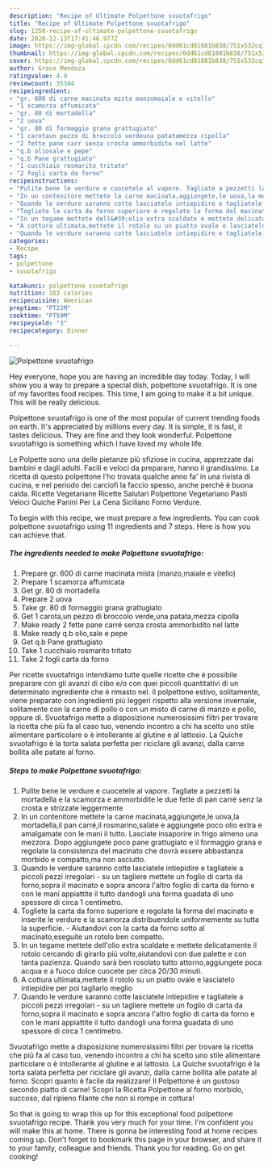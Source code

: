 ```yaml
---
description: "Recipe of Ultimate Polpettone svuotafrigo"
title: "Recipe of Ultimate Polpettone svuotafrigo"
slug: 1250-recipe-of-ultimate-polpettone-svuotafrigo
date: 2020-12-13T17:41:46.977Z
image: https://img-global.cpcdn.com/recipes/0dd61cd81881b838/751x532cq70/polpettone-svuotafrigo-recipe-main-photo.jpg
thumbnail: https://img-global.cpcdn.com/recipes/0dd61cd81881b838/751x532cq70/polpettone-svuotafrigo-recipe-main-photo.jpg
cover: https://img-global.cpcdn.com/recipes/0dd61cd81881b838/751x532cq70/polpettone-svuotafrigo-recipe-main-photo.jpg
author: Grace Mendoza
ratingvalue: 4.9
reviewcount: 35344
recipeingredient:
- "gr. 600 di carne macinata mista manzomaiale e vitello"
- "1 scamorza affumicata"
- "gr. 80 di mortadella"
- "2 uova"
- "gr. 80 di formaggio grana grattugiato"
- "1 carotaun pezzo di broccolo verdeuna patatamezza cipolla"
- "2 fette pane carr senza crosta ammorbidito nel latte"
- "q.b oliosale e pepe"
- "q.b Pane grattugiato"
- "1 cucchiaio rosmarito tritato"
- "2 fogli carta da forno"
recipeinstructions:
- "Pulite bene le verdure e cuocetele al vapore. Tagliate a pezzetti la mortadella e la scamorza e ammorbidite le due fette di pan carré senz la crosta e strizzate leggermente"
- "In un contenitore mettete la carne macinata,aggiungete,le uova,la mortadella,il pan carré,il rosmarino,salate e aggiungete poco olio extra e amalgamate con le mani il tutto. Lasciate insaporire in frigo almeno una mezzora. Dopo aggiungete poco pane grattugiato e il formaggio grana e regolate la consistenza del macinato che dovrà essere abbastanza morbido e compatto,ma non asciutto."
- "Quando le verdure saranno cotte lasciatele intiepidire e tagliatele a piccoli pezzi irregolari su un tagliere mettete un foglio di carta da forno,sopra il macinato e sopra ancora l&#39;altro foglio di carta da forno e con le mani appiattite il tutto dandogli una forma guadata di uno spessore di circa 1 centimetro."
- "Togliete la carta da forno superiore e regolate la forma del macinato e inserite le verdure e la scamorza distribuendole uniformemente su tutta la superficie. Aiutandovi con la carta da forno sotto al macinato,eseguite un rotolo ben compatto."
- "In un tegame mettete dell&#39;olio extra scaldate e mettete delicatamente il rotolo cercando di girarlo più volte,aiutandovi con due palette e con tanta pazienza. Quando sarà ben rosolato tutto attorno,aggiungete poca acqua e a fuoco dolce cuocete per circa 20/30 minuti."
- "A cottura ultimata,mettete il rotolo su un piatto ovale e lasciatelo intiepidire per poi tagliarlo meglio"
- "Quando le verdure saranno cotte lasciatele intiepidire e tagliatele a piccoli pezzi irregolari su un tagliere mettete un foglio di carta da forno,sopra il macinato e sopra ancora l&#39;altro foglio di carta da forno e con le mani appiattite il tutto dandogli una forma guadata di uno spessore di circa 1 centimetro."
categories:
- Recipe
tags:
- polpettone
- svuotafrigo

katakunci: polpettone svuotafrigo 
nutrition: 163 calories
recipecuisine: American
preptime: "PT22M"
cooktime: "PT59M"
recipeyield: "3"
recipecategory: Dinner

---
```



![Polpettone svuotafrigo](https://img-global.cpcdn.com/recipes/0dd61cd81881b838/751x532cq70/polpettone-svuotafrigo-recipe-main-photo.jpg)

Hey everyone, hope you are having an incredible day today. Today, I will show you a way to prepare a special dish, polpettone svuotafrigo. It is one of my favorites food recipes. This time, I am going to make it a bit unique. This will be really delicious.

Polpettone svuotafrigo is one of the most popular of current trending foods on earth. It's appreciated by millions every day. It is simple, it is fast, it tastes delicious. They are fine and they look wonderful. Polpettone svuotafrigo is something which I have loved my whole life.

Le Polpette sono una delle pietanze più sfiziose in cucina, apprezzate dai bambini e dagli adulti. Facili e veloci da preparare, hanno il grandissimo. La ricetta di questo polpettone l&#39;ho trovata qualche anno fa&#39; in una rivista di cucina, e nel periodo dei carciofi la faccio spesso, anche perchè è buona calda. Ricette Vegetariane Ricette Salutari Polpettone Vegetariano Pasti Veloci Quiche Panini Per La Cena Siciliano Forno Verdure.


To begin with this recipe, we must prepare a few ingredients. You can cook polpettone svuotafrigo using 11 ingredients and 7 steps. Here is how you can achieve that.

<!--inarticleads1-->

##### The ingredients needed to make Polpettone svuotafrigo:

1. Prepare gr. 600 di carne macinata mista (manzo,maiale e vitello)
1. Prepare 1 scamorza affumicata
1. Get gr. 80 di mortadella
1. Prepare 2 uova
1. Take gr. 80 di formaggio grana grattugiato
1. Get 1 carota,un pezzo di broccolo verde,una patata,mezza cipolla
1. Make ready 2 fette pane carré senza crosta ammorbidito nel latte
1. Make ready q.b olio,sale e pepe
1. Get q.b Pane grattugiato
1. Take 1 cucchiaio rosmarito tritato
1. Take 2 fogli carta da forno


Per ricette svuotafrigo intendiamo tutte quelle ricette che è possibile preparare con gli avanzi di cibo e/o con quei piccoli quantitativi di un determinato ingrediente che è rimasto nel. Il polpettone estivo, solitamente, viene preparato con ingredienti più leggeri rispetto alla versione invernale, solitamente con la carne di pollo o con un misto di carne di manzo e pollo, oppure di. Svuotafrigo mette a disposizione numerosissimi filtri per trovare la ricetta che più fa al caso tuo, venendo incontro a chi ha scelto uno stile alimentare particolare o è intollerante al glutine e al lattosio. La Quiche svuotafrigo è la torta salata perfetta per riciclare gli avanzi, dalla carne bollita alle patate al forno. 

<!--inarticleads2-->

##### Steps to make Polpettone svuotafrigo:

1. Pulite bene le verdure e cuocetele al vapore. Tagliate a pezzetti la mortadella e la scamorza e ammorbidite le due fette di pan carré senz la crosta e strizzate leggermente
1. In un contenitore mettete la carne macinata,aggiungete,le uova,la mortadella,il pan carré,il rosmarino,salate e aggiungete poco olio extra e amalgamate con le mani il tutto. Lasciate insaporire in frigo almeno una mezzora. Dopo aggiungete poco pane grattugiato e il formaggio grana e regolate la consistenza del macinato che dovrà essere abbastanza morbido e compatto,ma non asciutto.
1. Quando le verdure saranno cotte lasciatele intiepidire e tagliatele a piccoli pezzi irregolari - su un tagliere mettete un foglio di carta da forno,sopra il macinato e sopra ancora l&#39;altro foglio di carta da forno e con le mani appiattite il tutto dandogli una forma guadata di uno spessore di circa 1 centimetro.
1. Togliete la carta da forno superiore e regolate la forma del macinato e inserite le verdure e la scamorza distribuendole uniformemente su tutta la superficie. - Aiutandovi con la carta da forno sotto al macinato,eseguite un rotolo ben compatto.
1. In un tegame mettete dell&#39;olio extra scaldate e mettete delicatamente il rotolo cercando di girarlo più volte,aiutandovi con due palette e con tanta pazienza. Quando sarà ben rosolato tutto attorno,aggiungete poca acqua e a fuoco dolce cuocete per circa 20/30 minuti.
1. A cottura ultimata,mettete il rotolo su un piatto ovale e lasciatelo intiepidire per poi tagliarlo meglio
1. Quando le verdure saranno cotte lasciatele intiepidire e tagliatele a piccoli pezzi irregolari - su un tagliere mettete un foglio di carta da forno,sopra il macinato e sopra ancora l&#39;altro foglio di carta da forno e con le mani appiattite il tutto dandogli una forma guadata di uno spessore di circa 1 centimetro.


Svuotafrigo mette a disposizione numerosissimi filtri per trovare la ricetta che più fa al caso tuo, venendo incontro a chi ha scelto uno stile alimentare particolare o è intollerante al glutine e al lattosio. La Quiche svuotafrigo è la torta salata perfetta per riciclare gli avanzi, dalla carne bollita alle patate al forno. Scopri quanto è facile da realizzare! Il Polpettone è un gustoso secondo piatto di carne! Scopri la Ricetta Polpettone al forno morbido, succoso, dal ripieno filante che non si rompe in cottura! 

So that is going to wrap this up for this exceptional food polpettone svuotafrigo recipe. Thank you very much for your time. I'm confident you will make this at home. There is gonna be interesting food at home recipes coming up. Don't forget to bookmark this page in your browser, and share it to your family, colleague and friends. Thank you for reading. Go on get cooking!
